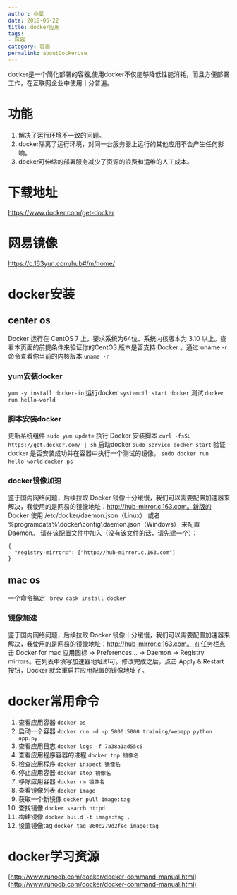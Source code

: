 ```yaml
---
author: 小莫
date: 2018-06-22
title: docker应用
tags:
- 容器
category: 容器
permalink: aboutDockerUse
---
```

docker是一个简化部署的容器,使用docker不仅能够降低性能消耗，而且方便部署工作，在互联网企业中使用十分普遍。
<!-- more -->

# 功能
1. 解决了运行环境不一致的问题。
2. docker隔离了运行环境，对同一台服务器上运行的其他应用不会产生任何影响。
3. docker可伸缩的部署服务减少了资源的浪费和运维的人工成本。

# 下载地址
https://www.docker.com/get-docker

# 网易镜像
https://c.163yun.com/hub#/m/home/

# docker安装

## center os
Docker 运行在 CentOS 7 上，要求系统为64位、系统内核版本为 3.10 以上。查看本页面的前提条件来验证你的CentOS 版本是否支持 Docker 。通过 uname -r 命令查看你当前的内核版本
`uname -r`

### yum安装docker
`yum -y install docker-io`
运行docker
`systemctl start docker`
测试
`docker run hello-world`

### 脚本安装docker
更新系统组件
`sudo yum update`
执行 Docker 安装脚本
`curl -fsSL https://get.docker.com/ | sh`
启动docker
`sudo service docker start`
验证 docker 是否安装成功并在容器中执行一个测试的镜像。
`sudo docker run hello-world`
`docker ps `

### docker镜像加速
鉴于国内网络问题，后续拉取 Docker 镜像十分缓慢，我们可以需要配置加速器来解决，我使用的是网易的镜像地址：http://hub-mirror.c.163.com。新版的 Docker 使用 /etc/docker/daemon.json（Linux） 或者 %programdata%\docker\config\daemon.json（Windows） 来配置 Daemon。
请在该配置文件中加入（没有该文件的话，请先建一个）：

```
{
  "registry-mirrors": ["http://hub-mirror.c.163.com"]
}
```


## mac os
一个命令搞定
` brew cask install docker`

### 镜像加速
鉴于国内网络问题，后续拉取 Docker 镜像十分缓慢，我们可以需要配置加速器来解决，我使用的是网易的镜像地址：http://hub-mirror.c.163.com。
在任务栏点击 Docker for mac 应用图标 -> Preferences... -> Daemon -> Registry mirrors。在列表中填写加速器地址即可。修改完成之后，点击 Apply & Restart 按钮，Docker 就会重启并应用配置的镜像地址了。

# docker常用命令
1. 查看应用容器 `docker ps`
2. 启动一个容器 `docker run -d -p 5000:5000 training/webapp python app.py`
3. 查看应用日志 `docker logs -f 7a38a1ad55c6`
4. 查看应用程序容器的进程 `docker top 镜像名`
5. 检查应用程序 `docker inspect 镜像名`
6. 停止应用容器 `docker stop 镜像名`
7. 移除应用容器 `docker rm 镜像名`
8. 查看镜像列表 `docker image`
9. 获取一个新镜像 `docker pull image:tag`
10. 查找镜像 `docker search httpd`
11. 构建镜像 `docker build -t image:tag .`
12. 设置镜像tag `docker tag 860c279d2fec image:tag`

# docker学习资源
[http://www.runoob.com/docker/docker-command-manual.html](http://www.runoob.com/docker/docker-command-manual.html)